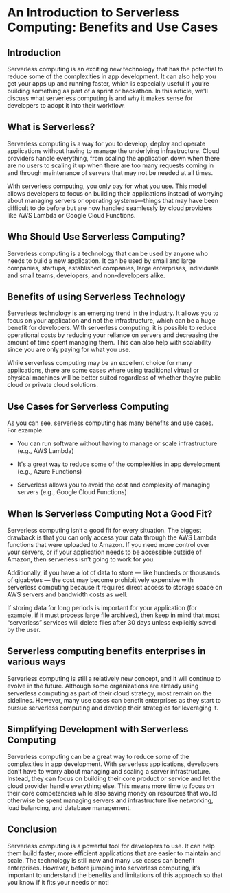 # An Introduction to Serverless Computing: Benefits and Use Cases

## Introduction

Serverless computing is an exciting new technology that has the potential to reduce some of the complexities in app development. It can also help you get your apps up and running faster, which is especially useful if you’re building something as part of a sprint or hackathon. In this article, we'll discuss what serverless computing is and why it makes sense for developers to adopt it into their workflow.

## What is Serverless?

Serverless computing is a way for you to develop, deploy and operate applications without having to manage the underlying infrastructure. Cloud providers handle everything, from scaling the application down when there are no users to scaling it up when there are too many requests coming in and through maintenance of servers that may not be needed at all times.

With serverless computing, you only pay for what you use. This model allows developers to focus on building their applications instead of worrying about managing servers or operating systems—things that may have been difficult to do before but are now handled seamlessly by cloud providers like AWS Lambda or Google Cloud Functions.

## Who Should Use Serverless Computing?

Serverless computing is a technology that can be used by anyone who needs to build a new application. It can be used by small and large companies, startups, established companies, large enterprises, individuals and small teams, developers, and non-developers alike.

## Benefits of using Serverless Technology

Serverless technology is an emerging trend in the industry. It allows you to focus on your application and not the infrastructure, which can be a huge benefit for developers. With serverless computing, it is possible to reduce operational costs by reducing your reliance on servers and decreasing the amount of time spent managing them. This can also help with scalability since you are only paying for what you use.

While serverless computing may be an excellent choice for many applications, there are some cases where using traditional virtual or physical machines will be better suited regardless of whether they’re public cloud or private cloud solutions.

## Use Cases for Serverless Computing

As you can see, serverless computing has many benefits and use cases. For example:

* You can run software without having to manage or scale infrastructure (e.g., AWS Lambda)
    
* It's a great way to reduce some of the complexities in app development (e.g., Azure Functions)
    
* Serverless allows you to avoid the cost and complexity of managing servers (e.g., Google Cloud Functions)
    

## When Is Serverless Computing Not a Good Fit?

Serverless computing isn’t a good fit for every situation. The biggest drawback is that you can only access your data through the AWS Lambda functions that were uploaded to Amazon. If you need more control over your servers, or if your application needs to be accessible outside of Amazon, then serverless isn’t going to work for you.

Additionally, if you have a lot of data to store — like hundreds or thousands of gigabytes — the cost may become prohibitively expensive with serverless computing because it requires direct access to storage space on AWS servers and bandwidth costs as well.

If storing data for long periods is important for your application (for example, if it must process large file archives), then keep in mind that most “serverless” services will delete files after 30 days unless explicitly saved by the user.

## Serverless computing benefits enterprises in various ways

Serverless computing is still a relatively new concept, and it will continue to evolve in the future. Although some organizations are already using serverless computing as part of their cloud strategy, most remain on the sidelines. However, many use cases can benefit enterprises as they start to pursue serverless computing and develop their strategies for leveraging it.

## Simplifying Development with Serverless Computing

Serverless computing can be a great way to reduce some of the complexities in app development. With serverless applications, developers don’t have to worry about managing and scaling a server infrastructure. Instead, they can focus on building their core product or service and let the cloud provider handle everything else. This means more time to focus on their core competencies while also saving money on resources that would otherwise be spent managing servers and infrastructure like networking, load balancing, and database management.

## Conclusion

Serverless computing is a powerful tool for developers to use. It can help them build faster, more efficient applications that are easier to maintain and scale. The technology is still new and many use cases can benefit enterprises. However, before jumping into serverless computing, it’s important to understand the benefits and limitations of this approach so that you know if it fits your needs or not!